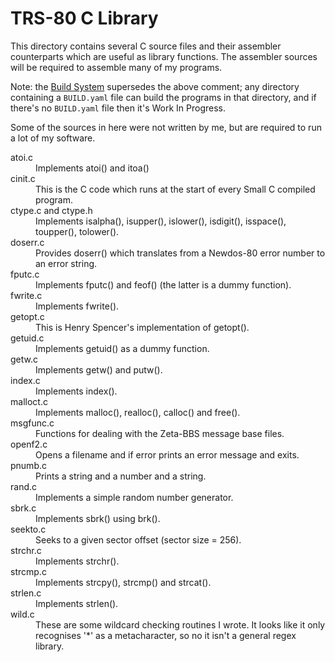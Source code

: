# TRS-80 C Library

This directory contains several C source files and their assembler
counterparts which are useful as library functions. The assembler
sources will be required to assemble many of my programs.

Note: the [Build System](../BUILD.md) supersedes the above
comment; any directory containing a `BUILD.yaml` file can build
the programs in that directory, and if there's no `BUILD.yaml` file
then it's Work In Progress.

Some of the sources in here were not written by me, but are required
to run a lot of my software.

<dl>
 <dt>atoi.c</dt>
 <dd>Implements atoi() and itoa()</dd>
 <dt>cinit.c</dt>
 <dd>This is the C code which runs at the start of every Small C
 compiled program.</dd>
 <dt>ctype.c and ctype.h</dt>
 <dd>Implements isalpha(), isupper(), islower(), isdigit(), isspace(),
 toupper(), tolower().</dd>
 <dt>doserr.c</dt>
 <dd>Provides doserr() which translates from a Newdos-80 error number
 to an error string.</dd>
 <dt>fputc.c</dt>
 <dd>Implements fputc() and feof() (the latter is a dummy function).</dd>
 <dt>fwrite.c</dt>
 <dd>Implements fwrite().</dd>
 <dt>getopt.c</dt>
 <dd>This is Henry Spencer's implementation of getopt().</dd>
 <dt>getuid.c</dt>
 <dd>Implements getuid() as a dummy function.</dd>
 <dt>getw.c</dt>
 <dd>Implements getw() and putw().</dd>
 <dt>index.c</dt>
 <dd>Implements index().</dd>
 <dt>malloct.c</dt>
 <dd>Implements malloc(), realloc(), calloc() and free().</dd>
 <dt>msgfunc.c</dt>
 <dd>Functions for dealing with the Zeta-BBS message base files.</dd>
 <dt>openf2.c</dt>
 <dd>Opens a filename and if error prints an error message and exits.</dd>
 <dt>pnumb.c</dt>
 <dd>Prints a string and a number and a string.</dd>
 <dt>rand.c</dt>
 <dd>Implements a simple random number generator.</dd>
 <dt>sbrk.c</dt>
 <dd>Implements sbrk() using brk().</dd>
 <dt>seekto.c</dt>
 <dd>Seeks to a given sector offset (sector size = 256).</dd>
 <dt>strchr.c</dt>
 <dd>Implements strchr().</dd>
 <dt>strcmp.c</dt>
 <dd>Implements strcpy(), strcmp() and strcat().</dd>
 <dt>strlen.c</dt>
 <dd>Implements strlen().</dd>
 <dt>wild.c</dt>
 <dd>These are some wildcard checking routines I wrote. It looks
 like it only recognises '*' as a metacharacter, so no it isn't
 a general regex library.</dd>
